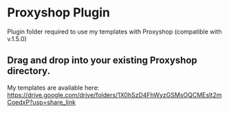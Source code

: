 # Proxyshop Plugin
 Plugin folder required to use my templates with Proxyshop (compatible with v.1.5.0)

## Drag and drop into your existing Proxyshop directory.
 My templates are available here: https://drive.google.com/drive/folders/1X0hSzD4FhWyzGSMsOQCMEsIt2mCoedxP?usp=share_link
